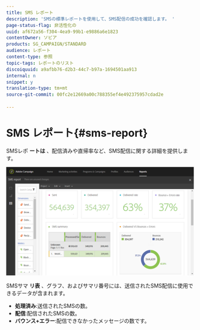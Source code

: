 ```yaml
---
title: SMS レポート
description: 'SMSの標準レポートを使用して、SMS配信の成功を確認します。 '
page-status-flag: 非活性化の
uuid: af672a56-f304-4ea9-99b1-e9886a6e1823
contentOwner: ソビア
products: SG_CAMPAIGN/STANDARD
audience: レポート
content-type: 参照
topic-tags: レポートのリスト
discoiquuid: a9afbb76-d2b3-44c7-b97a-1694501aa913
internal: n
snippet: y
translation-type: tm+mt
source-git-commit: 00fc2e12669a00c788355ef4e492375957cdad2e

---
```



# SMS レポート{#sms-report}

SMSレポ **ートは** 、配信済みや直帰率など、SMS配信に関する詳細を提供します。

![](assets/dynamic_report_sms.png)

SMSサマ **リ表** 、グラフ、およびサマリ番号には、送信されたSMS配信に使用できるデータが含まれます。

* **処理済み**:送信されたSMSの数。
* **配信**:配信されたSMSの数。
* **バウンス+エラー**:配信できなかったメッセージの数です。

